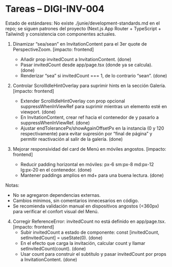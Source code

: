 # Tareas – DIGI-INV-004

Estado de estándares: No existe ./junie/development-standards.md en el repo; se siguen patrones del proyecto (Next.js App Router + TypeScript + Tailwind) y consistencia con componentes actuales.

1. Dinamizar “sea/sean” en InvitationContent para el 3er quote de PerspectiveZoom. [impacto: frontend]
   - Añadir prop invitedCount a InvitationContent. (done)
   - Pasar invitedCount desde app/page.tsx (donde ya se calcula). (done)
   - Renderizar “sea” si invitedCount === 1, de lo contrario “sean”. (done)

2. Controlar ScrollIdleHintOverlay para suprimir hints en la sección Galería. [impacto: frontend]
   - Extender ScrollIdleHintOverlay con prop opcional suppressWhenInViewRef para suprimir mientras un elemento esté en viewport. (done)
   - En InvitationContent, crear ref hacia el contenedor de <Gallery /> y pasarlo a suppressWhenInViewRef. (done)
   - Ajustar endTolerancePx/showAgainOffsetPx en la instancia (0 y 120 respectivamente) para evitar supresión por “final de página” y permitir reactivación al salir de la galería. (done)

3. Mejorar responsividad del card de Menú en móviles angostos. [impacto: frontend]
   - Reducir padding horizontal en móviles: px-6 sm:px-8 md:px-12 lg:px-20 en el contenedor. (done)
   - Mantener paddings amplios en md+ para una buena lectura. (done)

Notas:
- No se agregaron dependencias externas.
- Cambios mínimos, sin comentarios innecesarios en código.
- Se recomienda validación manual en dispositivos angostos (<360px) para verificar el confort visual del Menú.


4. Corregir ReferenceError: invitedCount no está definido en app/page.tsx. [impacto: frontend]
   - Subir invitedCount a estado de componente: const [invitedCount, setInvitedCount] = useState<number>(0). (done)
   - En el efecto que carga la invitación, calcular count y llamar setInvitedCount(count). (done)
   - Usar count para construir el subtítulo y pasar invitedCount por props a InvitationContent. (done)
